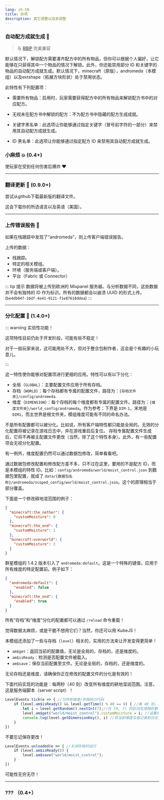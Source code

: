 ```yaml
---
lang: zh-CN
title: 杂项
description: 其它调整以及非调整
---
```


### 自动配方成就生成 📗

> 与 [RBIP](https://modrinth.com/mod/rbip) 完美兼容

默认情况下，解锁配方需要凑齐配方中的所有物品，但你可以根据个人偏好，让它能够在只获得其中一个物品的情况下解锁。此外，你还能禁用部分 ID 和关键字的物品的自动配方成就生成。默认情况下，minecraft（原版），andromeda（本模组）以及extshape（拓展方块形状）处于禁用状态。

此特性有下列配置项：

* 需要所有物品：启用时，玩家需要获得配方中的所有物品来解锁配方书中的对应配方。

* 无视未在配方书中解锁的配方：不为配方书中隐藏的配方生成成就。

* 关键字黑名单：此选项让你能够通过指定关键字（冒号前字符的一部分）来禁用其自动配方成就生成。

* ID 黑名单：此选项让你能够通过指定配方 ID 来禁用其自动配方成就生成。

### 小麻烦 💥 (0.4+)

使玩家在受到任何伤害后爆炸 ❤️

***
### 翻译更新 🔁 (0.9.0+)

尝试从github下载最新版的翻译文件。

这会下载你的所选语言以及英语（美国）。

***
### 上传错误报告 📑

如果在栈跟踪中发现了“andromeda”，则上传客户端错误报告。

上传的数据：
* 栈跟踪。
* 特定的相关模组。
* 环境（服务端或客户端）。
* 平台（Fabric 或 Connector）

::: tip 提示
数据将被上传到欧洲的 Mixpanel 服务器。与分析数据不同，这些数据并不会有独特的 ID 作为标识。所有的数据都会以崩溃 UUID 的形式上传。 (`be4db047-16df-4e41-9121-f1e87618ddea`)
:::

***
### 分化配置 🧩 (1.4.0+)

::: warning 实验性功能！

这项特性目前仍处于开发阶段，可能有些不稳定！

对于一般玩家来说，这可能用处不大，但对于整合包制作者，这会是个有趣的小玩意儿。

:::

这一特性使你能够对配置项进行更细的应用。特性可以有以下分化：

- 全局（`GLOBAL`）：主要配置文件应用于所有存档。
- 存档（`WORLD`）：每个存档都有专属的配置文件，路径为：`{存档文件夹}/config/andromeda`.
- 维度（`DIMENSION`）：每个存档的每个维度都有专属的配置文件。路径为：`{维度文件夹}/world_config/andromeda`。作为参考：下界是 `DIM-1`，末地是 `DIM1`，而主世界是根文件夹，模组维度可能有不同的命名办法。

不是所有配置都可以被分化。比如说，所有客户端特性都只能是全局的。无效的分化配置将被记录在游戏日志中，并在游戏重启后复位。
存档专属配置文件生成后，它将不再被主配置文件更改（当然，除了这个特性本身）。此外，有一些配置项会无视分化配置。

有一例外，维度配置仍然可以通过数据包修改，简单看看吧。

通过数据包修改配置和修改配方差不多，只不过在这里，要用的不是配方 ID，而是本模组的特性 ID。比如：`config/andromeda/world/moist_control.json` 到数据包里配置，就成了 `data/{数据包名称}/andromeda/scoped_config/world/moist_control.json`。这个的原理相当于部分覆盖。

下面是一个修改耕地湿范围的例子：

```json
{
  "minecraft:the_nether": {
    "customMoisture": 0
  },
  "minecraft:the_end": {
    "customMoisture": 1
  },
  "minecraft:overworld": {
    "customMoisture": 3
  }
}
```

群星模组的 1.4.2 版本引入了 `andromeda:default`。这是一个特殊的键值，应用于所有维度的特定配置前。例子如下：

```json
{
  "andromeda:default": {
    "enabled": false
  },
  "minecraft:the_end": {
    "enabled": true
  }
}
```

所有“存档”和“维度”分化的配置都可以通过 `/reload` 命令重载！

觉得数据太麻烦，或是干脆不想用它们？当然，你还可以用 KubeJS！

本模组还添加了一些与存档（`level`）相关的，实用的方法来让开发变得更简单！

- `am$get`：返回当前的配置值，无论是全局的，存档的，还是维度的。
- `am$isReady`：检测是否配置文件被载入。
- `am$save`：保存当前配置至文件。无论是全局的，存档的，还是维度的。

无论存档还是维度，请确保你正在修改的配置文件的分化是有效的！

下面代码实现的功能是：每两秒（40 刻）改变所有维度的耕地湿润范围。注意，这是服务端脚本（server script）！

```js
LevelEvents.tick(e => { //为所有维度/存档执行代码
    if (level.am$isReady() && level.getTime() % 40 == 0) { //每 40 刻，在保证配置文件被加载的情况下，修改配置项
        let i = level.getRandom().nextInt(7);//在 [0, 7) 的区间生成随机数
        level.am$get("world/moist_control").customMoisture = i; //设置你想要更改的值
        console.log(level.getDimensionKey(), i) //将当前维度与值记录到日志文件中
    }
})
```

不要忘记保存更改！

```js
LevelEvents.unloaded(e => { //关闭存档时运行
    if (level.am$isReady()) {
        level.am$save("world/moist_control");
    }
})
```

可能性无穷无尽！

***
### ??? （0.4+）
